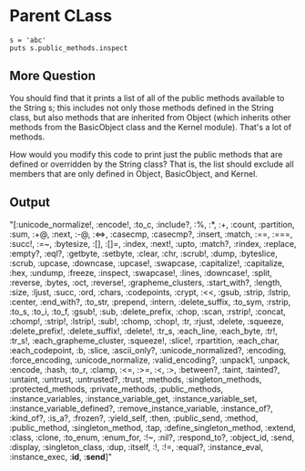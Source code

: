 # Parent CLass
```
s = 'abc'
puts s.public_methods.inspect
```

## More Question

You should find that it prints a list of all of the public methods available to the String s; this includes not only those methods defined in the String class, but also methods that are inherited from Object (which inherits other methods from the BasicObject class and the Kernel module). That's a lot of methods.

How would you modify this code to print just the public methods that are defined or overridden by the String class? That is, the list should exclude all members that are only defined in Object, BasicObject, and Kernel.

## Output
"[:unicode_normalize!, :encode!, :to_c, :include?, :%, :*, :+, :count, :partition, :sum, :+@, :next, :-@, :<=>, :casecmp, :casecmp?, :insert, :match, :==, :===, :succ!, :=~, :bytesize, :[], :[]=, :index, :next!, :upto, :match?, :rindex, :replace, :empty?, :eql?, :getbyte, :setbyte, :clear, :chr, :scrub!, :dump, :byteslice, :scrub, :upcase, :downcase, :upcase!, :swapcase, :capitalize!, :capitalize, :hex, :undump, :freeze, :inspect, :swapcase!, :lines, :downcase!, :split, :reverse, :bytes, :oct, :reverse!, :grapheme_clusters, :start_with?, :length, :size, :ljust, :succ, :ord, :chars, :codepoints, :crypt, :<<, :gsub, :strip, :lstrip, :center, :end_with?, :to_str, :prepend, :intern, :delete_suffix, :to_sym, :rstrip, :to_s, :to_i, :to_f, :gsub!, :sub, :delete_prefix, :chop, :scan, :rstrip!, :concat, :chomp!, :strip!, :lstrip!, :sub!, :chomp, :chop!, :tr, :rjust, :delete, :squeeze, :delete_prefix!, :delete_suffix!, :delete!, :tr_s, :each_line, :each_byte, :tr!, :tr_s!, :each_grapheme_cluster, :squeeze!, :slice!, :rpartition, :each_char, :each_codepoint, :b, :slice, :ascii_only?, :unicode_normalized?, :encoding, :force_encoding, :unicode_normalize, :valid_encoding?, :unpack1, :unpack, :encode, :hash, :to_r, :clamp, :<=, :>=, :<, :>, :between?, :taint, :tainted?, :untaint, :untrust, :untrusted?, :trust, :methods, :singleton_methods, :protected_methods, :private_methods, :public_methods, :instance_variables, :instance_variable_get, :instance_variable_set, :instance_variable_defined?, :remove_instance_variable, :instance_of?, :kind_of?, :is_a?, :frozen?, :yield_self, :then, :public_send, :method, :public_method, :singleton_method, :tap, :define_singleton_method, :extend, :class, :clone, :to_enum, :enum_for, :!~, :nil?, :respond_to?, :object_id, :send, :display, :singleton_class, :dup, :itself, :!, :!=, :equal?, :instance_eval, :instance_exec, :__id__, :__send__]" 

